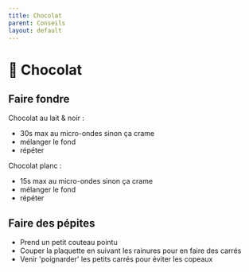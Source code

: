 ```yaml
---
title: Chocolat
parent: Conseils
layout: default
---
```


# 🍫 Chocolat

## Faire fondre

Chocolat au lait & noir : 

- 30s max au micro-ondes sinon ça crame
- mélanger le fond
- répéter

Chocolat planc : 

- 15s max au micro-ondes sinon ça crame
- mélanger le fond
- répéter

## Faire des pépites

- Prend un petit couteau pointu
- Couper la plaquette en suivant les rainures pour en faire des carrés
- Venir 'poignarder' les petits carrés pour éviter les copeaux